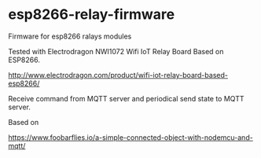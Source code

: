 # esp8266-relay-firmware
Firmware for esp8266 ralays modules

Tested with Electrodragon NWI1072 Wifi IoT Relay Board Based on ESP8266.

http://www.electrodragon.com/product/wifi-iot-relay-board-based-esp8266/

Receive command from MQTT server and periodical send state to MQTT server.

Based on

https://www.foobarflies.io/a-simple-connected-object-with-nodemcu-and-mqtt/

